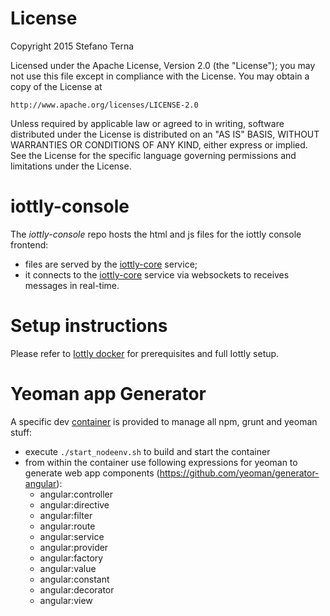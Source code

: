# License

Copyright 2015 Stefano Terna

Licensed under the Apache License, Version 2.0 (the "License");
you may not use this file except in compliance with the License.
You may obtain a copy of the License at

    http://www.apache.org/licenses/LICENSE-2.0

Unless required by applicable law or agreed to in writing, software
distributed under the License is distributed on an "AS IS" BASIS,
WITHOUT WARRANTIES OR CONDITIONS OF ANY KIND, either express or implied.
See the License for the specific language governing permissions and
limitations under the License.

# iottly-console
The *iottly-console* repo hosts the html and js files for the iottly console frontend:
- files are served by the [iottly-core](https://github.com/iottly/iottly-core) service;
- it connects to the [iottly-core](https://github.com/iottly/iottly-core) service via websockets to receives messages in real-time.


# Setup instructions

Please refer to [Iottly docker](https://github.com/iottly/iottly-docker) for prerequisites and full Iottly setup.

# Yeoman app Generator

A specific dev [container](https://github.com/iottly/iottly-console/blob/mvcangular/Dockerfile) is provided to manage all npm, grunt and yeoman stuff:
- execute `./start_nodeenv.sh` to build and start the container
- from within the container use following expressions for yeoman to generate web app components (https://github.com/yeoman/generator-angular):
  - angular:controller
  - angular:directive
  - angular:filter
  - angular:route
  - angular:service
  - angular:provider
  - angular:factory
  - angular:value
  - angular:constant
  - angular:decorator
  - angular:view